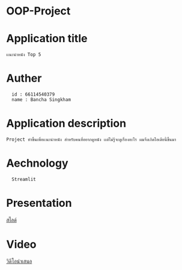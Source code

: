 # OOP-Project
# Application title
```
เเนะนำหนัง Top 5
```
# Auther
```
  id : 66114540379
  name : Bancha Singkham
```
# Application description
```
Project ทำขึ้นเพื่อเเนะนำหนัง สำหรับคนที่อยากดูหนัง เเต่ไม่รู้จะดูเรื่องอะไร ผมจึงเกิดไอเดียนี้ขึ้นมา
```
# Aechnology
```
  Streamlit
```
# Presentation

  [สไลด์](https://www.canva.com/design/DAF_e76GPz0/NOlki7W4avngo11OI1eCNQ/edit?utm_content=DAF_e76GPz0&utm_campaign=designshare&utm_medium=link2&utm_source=sharebutton)

# Video
[วิดีโอนำเสนอ](https://www.canva.com/design/DAF_fVViT4Q/5tuhk-b0SOPt8qkSzSIG4w/edit?utm_content=DAF_fVViT4Q&utm_campaign=designshare&utm_medium=link2&utm_source=sharebutton)
